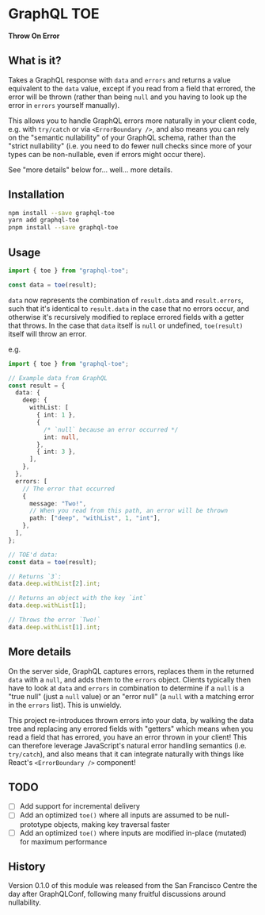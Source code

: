 # GraphQL TOE

**Throw On Error**

## What is it?

Takes a GraphQL response with `data` and `errors` and returns a value equivalent
to the `data` value, except if you read from a field that errored, the error
will be thrown (rather than being `null` and you having to look up the error in
`errors` yourself manually).

This allows you to handle GraphQL errors more naturally in your client code,
e.g. with `try/catch` or via `<ErrorBoundary />`, and also means you can rely on
the "semantic nullability" of your GraphQL schema, rather than the "strict
nullability" (i.e. you need to do fewer null checks since more of your types can
be non-nullable, even if errors might occur there).

See "more details" below for... well... more details.

## Installation

```bash
npm install --save graphql-toe
yarn add graphql-toe
pnpm install --save graphql-toe
```

## Usage

```ts
import { toe } from "graphql-toe";

const data = toe(result);
```

`data` now represents the combination of `result.data` and `result.errors`, such
that it's identical to `result.data` in the case that no errors occur, and
otherwise it's recursively modified to replace errored fields with a getter that
throws. In the case that `data` itself is `null` or undefined, `toe(result)`
itself will throw an error.

e.g.

```ts
import { toe } from "graphql-toe";

// Example data from GraphQL
const result = {
  data: {
    deep: {
      withList: [
        { int: 1 },
        {
          /* `null` because an error occurred */
          int: null,
        },
        { int: 3 },
      ],
    },
  },
  errors: [
    // The error that occurred
    {
      message: "Two!",
      // When you read from this path, an error will be thrown
      path: ["deep", "withList", 1, "int"],
    },
  ],
};

// TOE'd data:
const data = toe(result);

// Returns `3`:
data.deep.withList[2].int;

// Returns an object with the key `int`
data.deep.withList[1];

// Throws the error `Two!`
data.deep.withList[1].int;
```

## More details

On the server side, GraphQL captures errors, replaces them in the returned
`data` with a `null`, and adds them to the `errors` object. Clients typically
then have to look at `data` and `errors` in combination to determine if a `null`
is a "true null" (just a `null` value) or an "error null" (a `null` with a
matching error in the `errors` list). This is unwieldy.

This project re-introduces thrown errors into your data, by walking the data
tree and replacing any errored fields with "getters" which means when you read a
field that has errored, you have an error thrown in your client! This can
therefore leverage JavaScript's natural error handling semantics (i.e.
`try/catch`), and also means that it can integrate naturally with things like
React's `<ErrorBoundary />` component!

## TODO

- [ ] Add support for incremental delivery
- [ ] Add an optimized `toe()` where all inputs are assumed to be null-prototype
      objects, making key traversal faster
- [ ] Add an optimized `toe()` where inputs are modified in-place (mutated) for
      maximum performance

## History

Version 0.1.0 of this module was released from the San Francisco Centre the day
after GraphQLConf, following many fruitful discussions around nullability.

